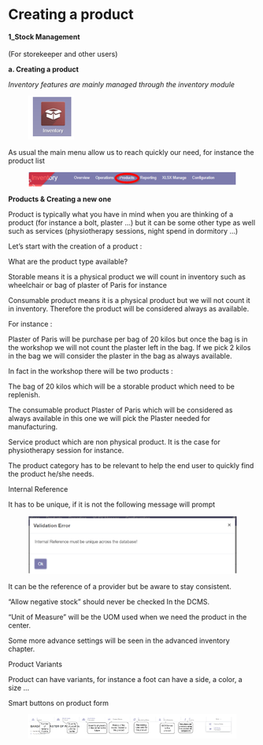 # Creating a product

#### 1\_Stock Management

(For storekeeper and other users)

**a. Creating a product**

_Inventory features are mainly managed through the inventory module_&#x20;

<figure><img src="../../../.gitbook/assets/image (10) (1) (1) (1).png" alt=""><figcaption></figcaption></figure>

As usual the main menu allow us to reach quickly our need, for instance the product list&#x20;

<figure><img src="../../../.gitbook/assets/image (1) (1) (1) (1) (1).png" alt=""><figcaption></figcaption></figure>

**Products & Creating a new one**

Product is typically what you have in mind when you are thinking of a product (for instance a bolt, plaster ...) but it can be some other type as well such as services (physiotherapy sessions, night spend in dormitory ...)

Let’s start with the creation of a product :

What are the product type available?

Storable means it is a physical product we will count in inventory such as wheelchair or bag of plaster of Paris for instance

Consumable product means it is a physical product but we will not count it in inventory. Therefore the product will be considered always as available.

For instance :

Plaster of Paris will be purchase per bag of 20 kilos but once the bag is in the workshop we will not count the plaster left in the bag. If we pick 2 kilos in the bag we will consider the plaster in the bag as always available.

In fact in the workshop there will be two products :

The bag of 20 kilos which will be a storable product which need to be replenish.

The consumable product Plaster of Paris which will be considered as always available in this one we will pick the Plaster needed for manufacturing.

Service product which are non physical product. It is the case for physiotherapy session for instance.

The product category has to be relevant to help the end user to quickly find the product he/she needs.

Internal Reference

It has to be unique, if it is not the following message will prompt&#x20;

<figure><img src="../../../.gitbook/assets/image (2) (1) (1) (1) (1).png" alt=""><figcaption></figcaption></figure>

It can be the reference of a provider but be aware to stay consistent.

“Allow negative stock” should never be checked In the DCMS.

“Unit of Measure” will be the UOM used when we need the product in the center.

Some more advance settings will be seen in the advanced inventory chapter.

Product Variants

Product can have variants, for instance a foot can have a side, a color, a size ...

Smart buttons on product form

<figure><img src="../../../.gitbook/assets/image (3) (1) (1) (1) (1).png" alt=""><figcaption></figcaption></figure>

